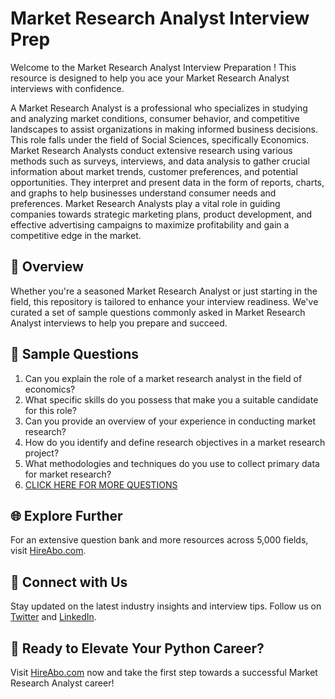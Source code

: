 # Market Research Analyst Interview Prep

Welcome to the Market Research Analyst Interview Preparation ! This resource is designed to help you ace your Market Research Analyst interviews with confidence.

A Market Research Analyst is a professional who specializes in studying and analyzing market conditions, consumer behavior, and competitive landscapes to assist organizations in making informed business decisions. This role falls under the field of Social Sciences, specifically Economics. Market Research Analysts conduct extensive research using various methods such as surveys, interviews, and data analysis to gather crucial information about market trends, customer preferences, and potential opportunities. They interpret and present data in the form of reports, charts, and graphs to help businesses understand consumer needs and preferences. Market Research Analysts play a vital role in guiding companies towards strategic marketing plans, product development, and effective advertising campaigns to maximize profitability and gain a competitive edge in the market.

## 🚀 Overview

Whether you're a seasoned Market Research Analyst or just starting in the field, this repository is tailored to enhance your interview readiness. We've curated a set of sample questions commonly asked in Market Research Analyst interviews to help you prepare and succeed.

## 📝 Sample Questions

1. Can you explain the role of a market research analyst in the field of economics?
2. What specific skills do you possess that make you a suitable candidate for this role?
3. Can you provide an overview of your experience in conducting market research?
4. How do you identify and define research objectives in a market research project?
5. What methodologies and techniques do you use to collect primary data for market research?
6. [CLICK HERE FOR MORE QUESTIONS](https://hireabo.com/job/7_4_4/Market%20Research%20Analyst)

## 🌐 Explore Further

For an extensive question bank and more resources across 5,000 fields, visit [HireAbo.com](https://www.hireabo.com).

## 📱 Connect with Us

Stay updated on the latest industry insights and interview tips. Follow us on [Twitter](https://twitter.com/hireabo) and [LinkedIn](https://www.linkedin.com/in/hire-abo-3609972a8/).

## 🚀 Ready to Elevate Your Python Career?

Visit [HireAbo.com](https://www.hireabo.com) now and take the first step towards a successful Market Research Analyst career!